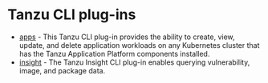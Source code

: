 # Tanzu CLI plug-ins

- [apps](apps/overview.md) - This Tanzu CLI plug-in provides the ability to create, view, update, and delete application workloads on any Kubernetes cluster that has the Tanzu Application Platform components installed.
- [insight](insight/cli-overview.md) - The Tanzu Insight CLI plug-in enables querying vulnerability, image, and package data.
